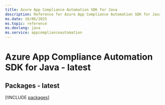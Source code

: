```yaml
---
title: Azure App Compliance Automation SDK for Java
description: Reference for Azure App Compliance Automation SDK for Java
ms.date: 10/06/2025
ms.topic: reference
ms.devlang: java
ms.service: appcomplianceautomation
---
```

# Azure App Compliance Automation SDK for Java - latest
## Packages - latest
[!INCLUDE [packages](app-compliance-automation-index.md)]
